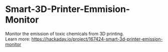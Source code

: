 # Smart-3D-Printer-Emmision-Monitor
Monitor the emission of toxic chemicals from 3D printing. \
Learn more: https://hackaday.io/project/167424-smart-3d-printer-emission-monitor
